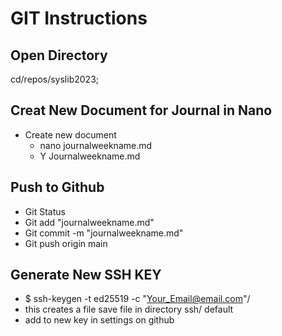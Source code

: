 # GIT Instructions

## Open Directory
cd/repos/syslib2023;

## Creat New Document for Journal in Nano

- Create new document
  - nano journalweekname.md
  - Y Journalweekname.md

## Push to Github
- Git Status
- Git add "journalweekname.md"
- Git commit -m "journalweekname.md"
- Git push origin main



## Generate New SSH KEY

- $ ssh-keygen -t ed25519 -c "Your_Email@email.com"/ 
- this creates a file save file in directory ssh/ default
- add to new key in settings on github
